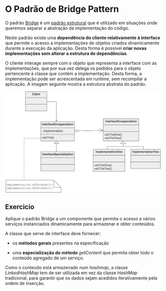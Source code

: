 # O Padrão de Bridge Pattern

O padrão [Bridge](https://sourcemaking.com/design_patterns/bridge) é um [padrão estrutural](https://sourcemaking.com/design_patterns/structural_patterns) que é utilizado em situações onde queremos separar a abstração da implementação do código.

Neste padrão existe uma **dependência do cliente relativamente à interface** que permite o acesso a implementações de objetos criados dinamicamente durante a execução da aplicação. Desta forma é possível **criar novas implementações sem alterar a estrutura de dependências**.

O cliente interage sempre com o objeto que representa a interface com as implementações, que por sua vez delega os pedidos para o objeto pertencente à classe que contém a implementação. Desta forma, a implementação pode ser acrescentada em runtime, sem recompilar a aplicação. A imagem seguinte mostra a estrutura abstrata do padrão.

![bridge](./bridge.png)

## Exercicio

Aplique o padrão Bridge a um componente que permita o acesso a vários serviços instanciados dinamicamente para armazenar e obter conteúdos.

A classe que serve de interface deve fornecer:

- os **métodos gerais** presentes na especificação

- uma **especialização do método** _getContent_ que permita obter todo o conteúdo agregado de um serviço.

Como o conteúdo está armazenado num _hashmap_, a classe _LinkedHashMap_ tem de ser utilizada em vez da classe _HashMap_ tradicional, para garantir que os dados sejam acedidos iterativamente pela ordem de inserção.
